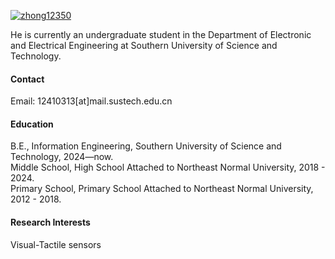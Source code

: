 

[![zhong12350](https://img.shields.io/badge/zhong12350-github-blue?logo=github)](https://zhong12350.github.io/)

He is currently an undergraduate student in the Department of Electronic and Electrical Engineering at Southern University of Science and Technology.

####  Contact

Email: 12410313[at]mail.sustech.edu.cn

#### Education
B.E., Information Engineering, Southern University of Science and Technology, 2024—now.\
Middle School, High School Attached to Northeast Normal University, 2018 - 2024.\
Primary School, Primary School Attached to Northeast Normal University, 2012 - 2018.


#### Research Interests
Visual-Tactile sensors

